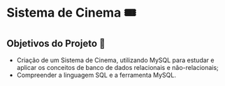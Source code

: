# Sistema de Cinema 🎟


## Objetivos do Projeto 🎯

- Criação de um Sistema de Cinema, utilizando MySQL para estudar e aplicar os conceitos de banco de dados relacionais e não-relacionais;
- Compreender a linguagem SQL  e a ferramenta MySQL.


